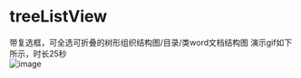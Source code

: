 # treeListView
带复选框，可全选可折叠的树形组织结构图/目录/类word文档结构图
演示gif如下所示，时长25秒</br>
![image](https://github.com/Black-Mango/treeListView/blob/master/treelistview.gif)
